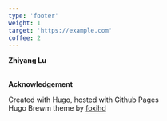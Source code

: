 ```yaml
---
type: 'footer'
weight: 1
target: 'https://example.com'
coffee: 2
---
```


<strong class="section-title">Zhiyang Lu <i class="icon copyleft"></i> <script>document.write(/\d{4}/.exec(Date())[0])</script></strong>

<br>
<strong class="section-title">Acknowledgement</strong>

Created with Hugo, hosted with Github Pages<br>
Hugo Brewm theme by <a href="https://github.com/foxihd/hugo-brewm?tab=readme-ov-file" class="redirect-link">foxihd</a>